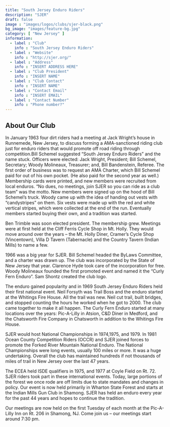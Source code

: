 ```yaml
---
title: "South Jersey Enduro Riders"
description: "SJER"
draft: false
image : "images/logos/clubs/sjer-black.png"
bg_image: "images/feature-bg.jpg"
category: [ "New Jersey" ]
information:
  - label : "Club"
    info : "South Jersey Enduro Riders"
  - label : "Website"
    info : "http://sjer.org/"
  - label : "Address"
    info : "INSERT ADDRESS HERE"
  - label : "Club President"
    info : "INSERT NAME"
  - label : "Club Contact"
    info : "INSERT NAME"
  - label : "Contact Email"
    info : "INSERT EMAIL"
  - label : "Contact Number"
    info : "Phone number?"
---
```


## About Our Club

In January 1963 four dirt riders had a meeting at Jack Wright’s house in Runnemede, New Jersey, to discuss forming a AMA-sanctioned riding club just for enduro riders that would promote off road riding through competition.Bill Schemel suggested “South Jersey Enduro Riders” and the name stuck. Officers were elected: Jack Wright, President; Bill Schemel,
Secretary; Woody Molineaux, Treasurer; and, Bill Bandenstein, Referee. The first order of business was to request an AMA Charter, which Bill Schemel paid for out of his own pocket. (He also paid for the second year as well.)
Membership cards were printed, and new members were recruited from local enduros. “No dues, no meetings, join SJER so you can ride as a club team” was the motto. New members were signed up on the hood of Bill Schemel’s truck.
Woody came up with the idea of handing out vests with “candystripes” on them. Six vests were made up with the red and white vertical stripes, which were collected at the end of the run. Eventually members started buying their own, and a tradition was started.

Ben Trimble was soon elected president. The membership grew. Meetings were at first held at the Cliff Ferris Cycle Shop in Mt. Holly. They would move around over the years – the Mt. Holly Diner, Cramer’s Cycle Shop (Vincentown), Villa D Tavern (Tabernacle) and the Country Tavern (Indian Mills) to name a few.

1966 was a big year for SJER. Bill Schemel headed the ByLaws Committee, and a charter was drawn up. The club was incorporated by the State of New Jersey that year. Clarence Hyde took care of the incorporation for free. Woody Molineaux founded the first promoted event and named it the “Curly Fern Enduro”. Sam Shontz created the club logo.

The enduro gained popularity and in 1969 South Jersey Enduro Riders held their first national event. Neil Forsyth was Trail Boss and the enduro started at the Whitings Fire House. All the trail was new. Neil cut trail, built bridges, and stopped counting the hours he worked when he got to 2000. The club came together to make it all happen.
The Curly Fern Enduro started at many locations over the years: Pic-A-Lilly in Atsion, C&D Diner in Medford, and the Chatsworth Fire Company in Chatsworth in addition to the Whitings Fire House.

SJER would host National Championships in 1974,1975, and 1979. In 1981 Ocean County Competition Riders (OCCR) and SJER joined forces to promote the Forked River Mountain National Enduro.
The National Championships were long events, usually 100 miles or more. It was a huge undertaking. Overall the club has maintained hundreds if not thousands of miles of trail in New Jersey over the last 47 years.

The ECEA held ISDE qualifiers in 1975, and 1977 at Coyle Field on Rt. 72. SJER riders took part in these international events.
Today, large portions of the forest we once rode are off limits due to state mandates and changes in policy. Our event is now held primarily in Wharton State Forest and starts at the Indian Mills Gun Club in Shamong. SJER has held an enduro every year for the past 44 years and hopes to continue the tradition.

Our meetings are now held on the first Tuesday of each month at the Pic-A-Lilly Inn on Rt. 206 in Shamong, NJ. Come join us – our meetings start around 7:30 pm.

